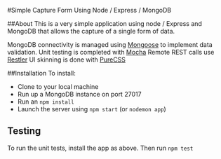 #Simple Capture Form Using Node / Express / MongoDB

##About
This is a very simple application using node / Express and MongoDB that allows the capture of a single form of data.

MongoDB connectivity is managed using [Mongoose](http://mongoosejs.com/) to implement data validation.
Unit testing is completed with [Mocha](https://mochajs.org/)
Remote REST calls use [Restler](https://github.com/danwrong/restler)
UI skinning is done with [PureCSS](http://purecss.io/)

##Installation
To install:
* Clone to your local machine
* Run up a MongoDB instance on port 27017
* Run an ```npm install```
* Launch the server using ```npm start``` (or ```nodemon app```)


## Testing
To run the unit tests, install the app as above. Then run ```npm test```
